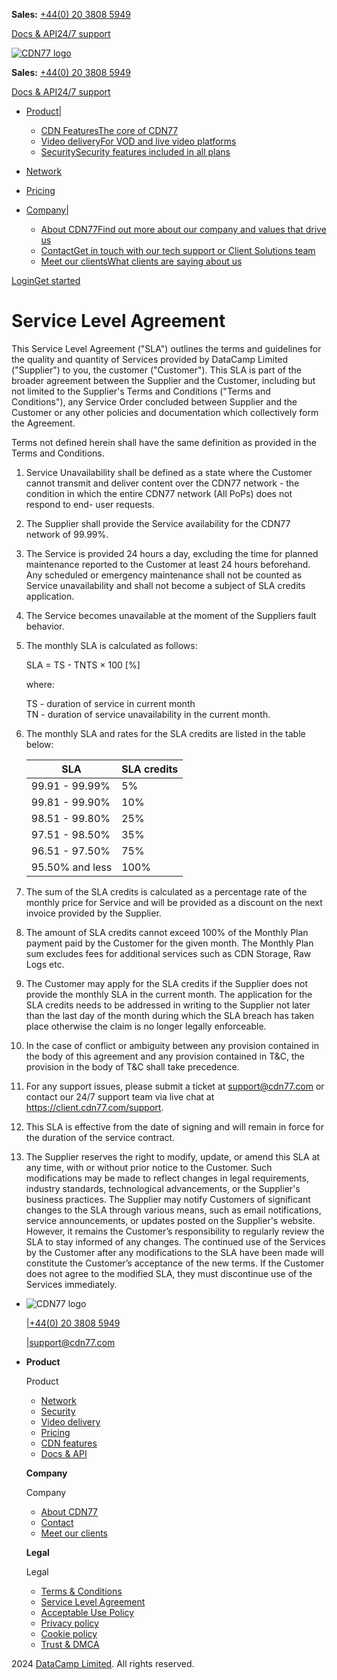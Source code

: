 **Sales:** [+44(0) 20 3808 5949](tel:+442038085949)

[Docs & API](https://client.cdn77.com/support)[24/7 support](https://www.cdn77.com/contact)

[![CDN77 logo](/_next/static/media/cdn77.ece79b85.svg)](https://www.cdn77.com/ "Homepage")

**Sales:** [+44(0) 20 3808 5949](tel:+442038085949)

[Docs & API](https://client.cdn77.com/support)[24/7 support](https://www.cdn77.com/contact)

* [Product|](https://www.cdn77.com/features "Product")
    
    * [CDN FeaturesThe core of CDN77](https://www.cdn77.com/features)
    * [Video deliveryFor VOD and live video platforms](https://www.cdn77.com/video-cdn)
    * [SecuritySecurity features included in all plans](https://www.cdn77.com/security)
    
* [Network](https://www.cdn77.com/network "Network")
    
* [Pricing](https://www.cdn77.com/pricing "Pricing")
    
* [Company|](https://www.cdn77.com/about-us "Company")
    
    * [About CDN77Find out more about our company and values that drive us](https://www.cdn77.com/about-us)
    * [ContactGet in touch with our tech support or Client Solutions team](https://www.cdn77.com/contact)
    * [Meet our clientsWhat clients are saying about us](https://www.cdn77.com/reviews)
    

[Login](https://client.cdn77.com/login)[Get started](https://www.cdn77.com/get-started)

Service Level Agreement
=======================

This Service Level Agreement ("SLA") outlines the terms and guidelines for the quality and quantity of Services provided by DataCamp Limited ("Supplier") to you, the customer ("Customer"). This SLA is part of the broader agreement between the Supplier and the Customer, including but not limited to the Supplier's Terms and Conditions ("Terms and Conditions"), any Service Order concluded between Supplier and the Customer or any other policies and documentation which collectively form the Agreement.

Terms not defined herein shall have the same definition as provided in the Terms and Conditions.

1. Service Unavailability shall be defined as a state where the Customer cannot transmit and deliver content over the CDN77 network - the condition in which the entire CDN77 network (All PoPs) does not respond to end- user requests.
    
2. The Supplier shall provide the Service availability for the CDN77 network of 99.99%.
    
3. The Service is provided 24 hours a day, excluding the time for planned maintenance reported to the Customer at least 24 hours beforehand. Any scheduled or emergency maintenance shall not be counted as Service unavailability and shall not become a subject of SLA credits application.
    
4. The Service becomes unavailable at the moment of the Suppliers fault behavior.
    
5. The monthly SLA is calculated as follows:
    
    SLA = TS - TNTS × 100 \[%\]
    
    where:
    
    TS - duration of service in current month  
    TN - duration of service unavailability in the current month.
    
6. The monthly SLA and rates for the SLA credits are listed in the table below:
    
    | SLA | SLA credits |
    | --- | --- |
    | 99.91 - 99.99% | 5%  |
    | 99.81 - 99.90% | 10% |
    | 98.51 - 99.80% | 25% |
    | 97.51 - 98.50% | 35% |
    | 96.51 - 97.50% | 75% |
    | 95.50% and less | 100% |
    
7. The sum of the SLA credits is calculated as a percentage rate of the monthly price for Service and will be provided as a discount on the next invoice provided by the Supplier.
    
8. The amount of SLA credits cannot exceed 100% of the Monthly Plan payment paid by the Customer for the given month. The Monthly Plan sum excludes fees for additional services such as CDN Storage, Raw Logs etc.
    
9. The Customer may apply for the SLA credits if the Supplier does not provide the monthly SLA in the current month. The application for the SLA credits needs to be addressed in writing to the Supplier not later than the last day of the month during which the SLA breach has taken place otherwise the claim is no longer legally enforceable.
    
10. In the case of conflict or ambiguity between any provision contained in the body of this agreement and any provision contained in T&C, the provision in the body of T&C shall take precedence.
    
11. For any support issues, please submit a ticket at support@cdn77.com or contact our 24/7 support team via live chat at https://client.cdn77.com/support.
    
12. This SLA is effective from the date of signing and will remain in force for the duration of the service contract.
    
13. The Supplier reserves the right to modify, update, or amend this SLA at any time, with or without prior notice to the Customer. Such modifications may be made to reflect changes in legal requirements, industry standards, technological advancements, or the Supplier's business practices. The Supplier may notify Customers of significant changes to the SLA through various means, such as email notifications, service announcements, or updates posted on the Supplier's website. However, it remains the Customer’s responsibility to regularly review the SLA to stay informed of any changes. The continued use of the Services by the Customer after any modifications to the SLA have been made will constitute the Customer’s acceptance of the new terms. If the Customer does not agree to the modified SLA, they must discontinue use of the Services immediately.
    

* ![CDN77 logo](/_next/static/media/cdn77.2e23674e.svg)
    
    [|+44(0) 20 3808 5949](tel:+442038085949)
    
    [|support@cdn77.com](mailto:support@cdn77.com)
    
    [](https://www.facebook.com/pages/CDN77com/187713678001295)
    
    [](https://twitter.com/CDN77com)
    
    [](https://www.linkedin.com/company/cdn77-com/)
    
* **Product**
    
    Product
    
    * [Network](https://www.cdn77.com/network)
    * [Security](https://www.cdn77.com/security)
    * [Video delivery](https://www.cdn77.com/video-cdn)
    * [Pricing](https://www.cdn77.com/pricing)
    * [CDN features](https://www.cdn77.com/features)
    * [Docs & API](https://client.cdn77.com/support)
    
    **Company**
    
    Company
    
    * [About CDN77](https://www.cdn77.com/about-us)
    * [Contact](https://www.cdn77.com/contact)
    * [Meet our clients](https://www.cdn77.com/reviews)
    
    **Legal**
    
    Legal
    
    * [Terms & Conditions](https://www.cdn77.com/legal/terms-and-conditions)
    * [Service Level Agreement](https://www.cdn77.com/legal/service-level-agreement)
    * [Acceptable Use Policy](https://www.cdn77.com/legal/acceptable-use-policy)
    * [Privacy policy](https://www.cdn77.com/legal/privacy-policy)
    * [Cookie policy](https://www.cdn77.com/legal/cookie-policy)
    * [Trust & DMCA](https://www.cdn77.com/legal/trust)
    

2024 [DataCamp Limited](https://datacamp.co.uk/). All rights reserved.